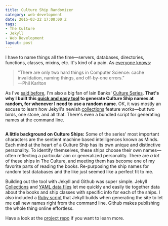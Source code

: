 ```yaml
---
title: Culture Ship Randomizer
category: web-development
date: 2015-03-22 17:00:00 Z
tags:
- The Culture
- Jekyll
- Web Development
layout: post
---
```

I have to name things all the time—servers, databases, directories, functions, classes, mixins, etc. It's kind of a pain. As <a href="https://www.quora.com/Why-is-naming-things-hard-in-computer-science-and-how-can-it-can-be-made-easier?share=1">everyone knows</a>:

<blockquote>"There are only two hard things in Computer Science: cache invalidation, naming things, and off-by-one errors."<br>—Phil Karlton</blockquote>

As I've <a href="http://distresssignal.org/jibber-jabber/2015/tier.html">said before</a>, I'm also a big fan of Iain Banks' <a href="http://en.wikipedia.org/wiki/Culture_series">Culture Series</a>. <strong>That's why I built this <a href="http://bryanschuetz.github.io/culture-namer">quick and easy tool</a> to generate Culture Ship names at random, for whenever I need to use a random name</strong>. OK, it was mostly an excuse to learn how Jekyll's newish <a href="http://jekyllrb.com/docs/collections/">collections</a> feature works—but two birds, one stone, and all that. There's even a bundled script for generating names at the command line.

<img src="/images/culture-tools.jpg" alt="">

<!--more-->

<strong>A little background on Culture Ships:</strong> Some of the series' most important characters are the sentient machine based intelligences known as Minds. Each mind at the heart of a Culture Ship has its own unique and distinctive personality. To identify themselves, these ships choose their own names—often reflecting a particular aim or generalized personality. There are <em>a lot</em> of these ships in The Culture, and meeting them has become one of my favorite parts of reading the books. Re-purposing the ship names for random test databases and the like just seemed like a perfect fit to me.

Building out the tool with Jekyll and Github was super simple. Jekyll <a href="http://jekyllrb.com/docs/collections/">Collections</a> and <a href="http://jekyllrb.com/docs/datafiles/">YAML data files</a> let me quickly and easily tie together data about the books and ship classes with specific info for each of the ships. I also included a <a href="http://bryanschuetz.github.io/culture-namer/gravitas.rb">Ruby script</a> that Jekyll builds when generating the site to let me call new names right from the command line. Github makes publishing the whole thing online effortless.

Have a look at the <a href="http://github.com/bryanschuetz/culture-namer/">project repo</a> if you want to learn more.
